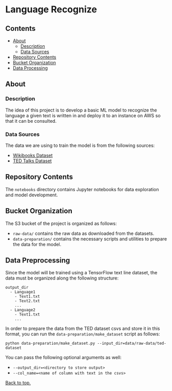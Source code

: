 # Language Recognize

## Contents
- [About](#about)
  - [Description](#description)
  - [Data Sources](#data-sources)
- [Repository Contents](#repository-contents)
- [Bucket Organization](#bucket-organization)
- [Data Processing](#data-preprocessing)

## About

### Description
The idea of this project is to develop a basic ML model to recognize the language a given
text is written in and deploy it to an instance on AWS so that it can be consulted.

### Data Sources
The data we are using to train the model is from the following sources:
- [Wikibooks Dataset](https://www.kaggle.com/dhruvildave/wikibooks-dataset)
- [TED Talks Dataset](https://www.kaggle.com/miguelcorraljr/ted-ultimate-dataset)

## Repository Contents
The `notebooks` directory contains Jupyter notebooks for data exploration and model development.

## Bucket Organization
The S3 bucket of the project is organized as follows:
- `raw-data/` contains the raw data as downloaded from the datasets.
- `data-preparation/` contains the necessary scripts and utilities to prepare the data for the model.

## Data Preprocessing
Since the model will be trained using a TensorFlow text line dataset, the data must be organized along
the following structure:
```
output_dir
  - Language1
    - Text1.txt
    - Text2.txt
    ...
  - Language2
    - Text1.txt
    ...
```
In order to prepare the data from the TED dataset csvs and store it in this format, you can run
the `data-preparation/make_dataset` script as follows:
```shell
python data-preparation/make_dataset.py --input_dir=data/raw-data/ted-dataset
```
You can pass the following optional arguments as well:
- `--output_dir=<directory to store output>`
- `--col_name=<name of column with text in the csvs>`

[Back to top.](#language-recognize)
